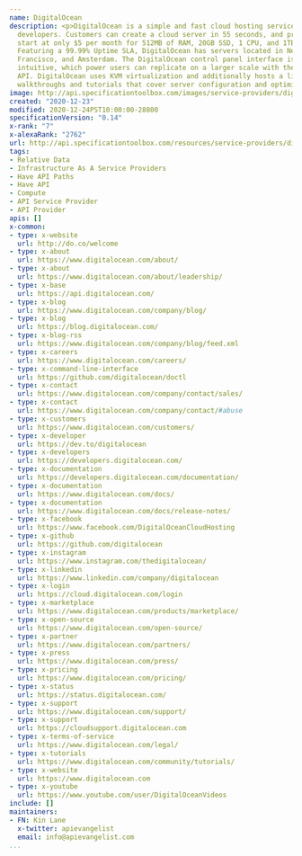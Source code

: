 ```yaml
---
name: DigitalOcean
description: <p>DigitalOcean is a simple and fast cloud hosting service built for
  developers. Customers can create a cloud server in 55 seconds, and pricing plans
  start at only $5 per month for 512MB of RAM, 20GB SSD, 1 CPU, and 1TB Transfer.
  Featuring a 99.99% Uptime SLA, DigitalOcean has servers located in New York, San
  Francisco, and Amsterdam. The DigitalOcean control panel interface is simple and
  intuitive, which power users can replicate on a larger scale with the company&rsquo;s
  API. DigitalOcean uses KVM virtualization and additionally hosts a library of helpful
  walkthroughs and tutorials that cover server configuration and optimization.</p>
image: http://api.specificationtoolbox.com/images/service-providers/digitalocean.jpg
created: "2020-12-23"
modified: 2020-12-24PST10:00:00-28800
specificationVersion: "0.14"
x-rank: "7"
x-alexaRank: "2762"
url: http://api.specificationtoolbox.com/resources/service-providers/digitalocean/
tags:
- Relative Data
- Infrastructure As A Service Providers
- Have API Paths
- Have API
- Compute
- API Service Provider
- API Provider
apis: []
x-common:
- type: x-website
  url: http://do.co/welcome
- type: x-about
  url: https://www.digitalocean.com/about/
- type: x-about
  url: https://www.digitalocean.com/about/leadership/
- type: x-base
  url: https://api.digitalocean.com/
- type: x-blog
  url: https://www.digitalocean.com/company/blog/
- type: x-blog
  url: https://blog.digitalocean.com/
- type: x-blog-rss
  url: https://www.digitalocean.com/company/blog/feed.xml
- type: x-careers
  url: https://www.digitalocean.com/careers/
- type: x-command-line-interface
  url: https://github.com/digitalocean/doctl
- type: x-contact
  url: https://www.digitalocean.com/company/contact/sales/
- type: x-contact
  url: https://www.digitalocean.com/company/contact/#abuse
- type: x-customers
  url: https://www.digitalocean.com/customers/
- type: x-developer
  url: https://dev.to/digitalocean
- type: x-developers
  url: https://developers.digitalocean.com/
- type: x-documentation
  url: https://developers.digitalocean.com/documentation/
- type: x-documentation
  url: https://www.digitalocean.com/docs/
- type: x-documentation
  url: https://www.digitalocean.com/docs/release-notes/
- type: x-facebook
  url: https://www.facebook.com/DigitalOceanCloudHosting
- type: x-github
  url: https://github.com/digitalocean
- type: x-instagram
  url: https://www.instagram.com/thedigitalocean/
- type: x-linkedin
  url: https://www.linkedin.com/company/digitalocean
- type: x-login
  url: https://cloud.digitalocean.com/login
- type: x-marketplace
  url: https://www.digitalocean.com/products/marketplace/
- type: x-open-source
  url: https://www.digitalocean.com/open-source/
- type: x-partner
  url: https://www.digitalocean.com/partners/
- type: x-press
  url: https://www.digitalocean.com/press/
- type: x-pricing
  url: https://www.digitalocean.com/pricing/
- type: x-status
  url: https://status.digitalocean.com/
- type: x-support
  url: https://www.digitalocean.com/support/
- type: x-support
  url: https://cloudsupport.digitalocean.com
- type: x-terms-of-service
  url: https://www.digitalocean.com/legal/
- type: x-tutorials
  url: https://www.digitalocean.com/community/tutorials/
- type: x-website
  url: https://www.digitalocean.com
- type: x-youtube
  url: https://www.youtube.com/user/DigitalOceanVideos
include: []
maintainers:
- FN: Kin Lane
  x-twitter: apievangelist
  email: info@apievangelist.com
...
```

